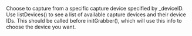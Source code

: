 Choose to capture from a specific capture device specified by _deviceID. Use listDevices() to see a list of available capture devices and their device IDs. This should be called before initGrabber(), which will use this info to choose the device you want.
